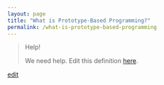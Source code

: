 ```yaml
---
layout: page
title: "What is Prototype-Based Programming?"
permalink: /what-is-prototype-based-programming
---
```


> Help! 
> 
> We need help. Edit this definition <a href="https://github.com/and-digital/tech-definitions/blog/master/definitions/programming/prototype-based-programming.md">here</a>.

<p class="edit-term"><a href="https://github.com/and-digital/tech-definitions/blog/master/definitions/programming/prototype-based-programming.md">edit</a></p>
